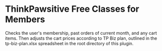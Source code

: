 # ThinkPawsitive Free Classes for Members
Checks the user's membership, past orders of current month, and any cart items. Then adjusts the cart prices according to TP Biz plan, outlined in the tp-biz-plan.xlsx spreadsheet in the root directory of this plugin.
